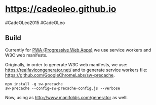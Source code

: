 # https://cadeoleo.github.io

#CadeOLeo2015 #CadeOLeo

## Build

Currently for [PWA (Progressive Web Apps)](https://developers.google.com/web/fundamentals/codelabs/your-first-pwapp/) we use service workers and W3C web manifests.

Originally, in order to generate W3C web manifests, we use: https://realfavicongenerator.net/ and to generate service workers file: https://github.com/GoogleChromeLabs/sw-precache.

```
npm install -g sw-precache
sw-precache --config=sw-precache-config.js --verbose
```

Now, using as <http://www.manifoldjs.com/generator> as well.
